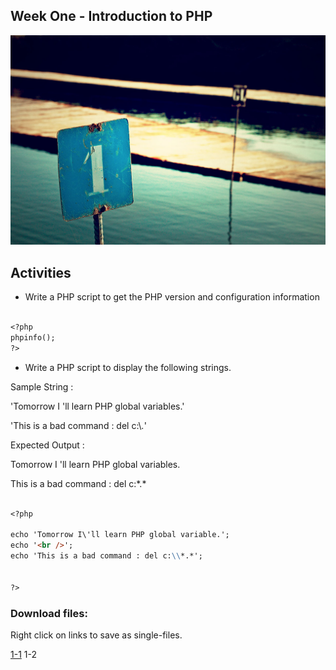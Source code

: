 ## Week One - Introduction to PHP

![ImageAltText](assets/images/1.jpg)



Activities
------ 


* Write a PHP script to get the PHP version and configuration information


```markdown

<?php
phpinfo();
?>

```




* Write a PHP script to display the following strings. 


Sample String : 

'Tomorrow I \'ll learn PHP global variables.'

'This is a bad command : del c:\\*.*' 

Expected Output : 

Tomorrow I 'll learn PHP global variables.

This is a bad command : del c:\*.*



```markdown

<?php

echo 'Tomorrow I\'ll learn PHP global variable.';
echo '<br />';
echo 'This is a bad command : del c:\\*.*';


?>

```

### Download files:
Right click on links to save as single-files.


<a href="https://raw.githubusercontent.com/jamespssmith/James-Tries-PHP/master/activities/activity1-1.php">1-1</a>
<a herf="https://raw.githubusercontent.com/jamespssmith/James-Tries-PHP/master/activities/activity1-2.php">1-2</a>
